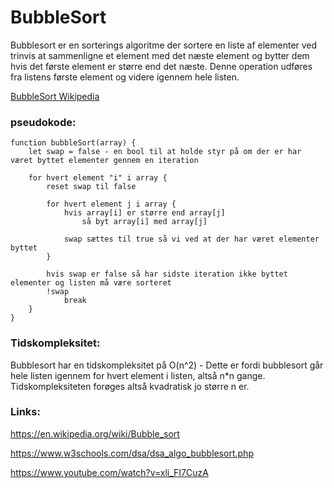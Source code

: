 # BubbleSort

Bubblesort er en sorterings algoritme der sortere en liste af elementer ved trinvis at sammenligne et element med det næste element og bytter dem hvis det første element er større end det næste. Denne operation udføres fra listens første element og videre igennem hele listen.

[BubbleSort Wikipedia](https://en.wikipedia.org/wiki/Bubble_sort)

### pseudokode:

    function bubbleSort(array) {
        let swap = false - en bool til at holde styr på om der er har været byttet elementer gennem en iteration

        for hvert element "i" i array {
            reset swap til false

            for hvert element j i array {
                hvis array[i] er større end array[j]
                    så byt array[i] med array[j]

                swap sættes til true så vi ved at der har været elementer byttet
            }

            hvis swap er false så har sidste iteration ikke byttet elementer og listen må være sorteret
            !swap
                break
        }
    }

### Tidskompleksitet:

Bubblesort har en tidskompleksitet på O(n^2) - Dette er fordi bubblesort går hele listen igennem for hvert element i listen, altså n\*n gange. Tidskompleksiteten forøges altså kvadratisk jo større n er.

### Links:

https://en.wikipedia.org/wiki/Bubble_sort

https://www.w3schools.com/dsa/dsa_algo_bubblesort.php

https://www.youtube.com/watch?v=xli_FI7CuzA